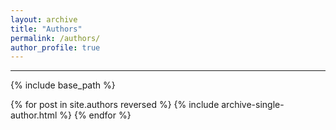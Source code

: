 ```yaml
---
layout: archive
title: "Authors"
permalink: /authors/
author_profile: true
---
```


<hr>

{% include base_path %}


{% for post in site.authors reversed %}
      {% include archive-single-author.html %}
{% endfor %}

